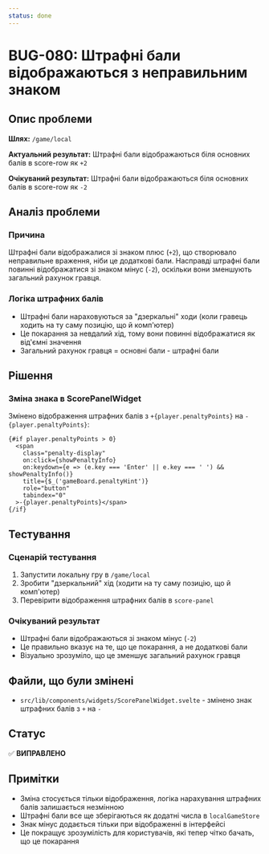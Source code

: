 ```yaml
---
status: done
---
```


# BUG-080: Штрафні бали відображаються з неправильним знаком

## Опис проблеми

**Шлях:** `/game/local`

**Актуальний результат:** Штрафні бали відображаються біля основних балів в score-row як `+2`

**Очікуваний результат:** Штрафні бали відображаються біля основних балів в score-row як `-2`

## Аналіз проблеми

### Причина
Штрафні бали відображалися зі знаком плюс (`+2`), що створювало неправильне враження, ніби це додаткові бали. Насправді штрафні бали повинні відображатися зі знаком мінус (`-2`), оскільки вони зменшують загальний рахунок гравця.

### Логіка штрафних балів
- Штрафні бали нараховуються за "дзеркальні" ходи (коли гравець ходить на ту саму позицію, що й комп'ютер)
- Це покарання за невдалий хід, тому вони повинні відображатися як від'ємні значення
- Загальний рахунок гравця = основні бали - штрафні бали

## Рішення

### Зміна знака в ScorePanelWidget
Змінено відображення штрафних балів з `+{player.penaltyPoints}` на `-{player.penaltyPoints}`:

```svelte
{#if player.penaltyPoints > 0}
  <span 
    class="penalty-display" 
    on:click={showPenaltyInfo}
    on:keydown={e => (e.key === 'Enter' || e.key === ' ') && showPenaltyInfo()}
    title={$_('gameBoard.penaltyHint')}
    role="button"
    tabindex="0"
  >-{player.penaltyPoints}</span>
{/if}
```

## Тестування

### Сценарій тестування
1. Запустити локальну гру в `/game/local`
2. Зробити "дзеркальний" хід (ходити на ту саму позицію, що й комп'ютер)
3. Перевірити відображення штрафних балів в `score-panel`

### Очікуваний результат
- Штрафні бали відображаються зі знаком мінус (`-2`)
- Це правильно вказує на те, що це покарання, а не додаткові бали
- Візуально зрозуміло, що це зменшує загальний рахунок гравця

## Файли, що були змінені

- `src/lib/components/widgets/ScorePanelWidget.svelte` - змінено знак штрафних балів з `+` на `-`

## Статус

✅ **ВИПРАВЛЕНО**

## Примітки

- Зміна стосується тільки відображення, логіка нарахування штрафних балів залишається незмінною
- Штрафні бали все ще зберігаються як додатні числа в `localGameStore`
- Знак мінус додається тільки при відображенні в інтерфейсі
- Це покращує зрозумілість для користувачів, які тепер чітко бачать, що це покарання 